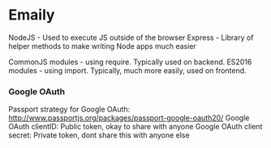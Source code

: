 # Emaily

NodeJS - Used to execute JS outside of the browser
Express - Library of helper methods to make writing Node apps much easier

CommonJS modules - using require. Typically used on backend.
ES2016 modules - using import. Typically, much more easily, used on frontend.

### Google OAuth
Passport strategy for Google OAuth: http://www.passportjs.org/packages/passport-google-oauth20/
Google OAuth clientID: Public token, okay to share with anyone
Google OAuth client secret: Private token, dont share this with anyone else

